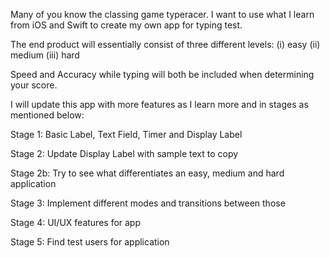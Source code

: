 Many of you know the classing game typeracer. I want to use what I learn from iOS and Swift to create my own app for typing test. 

The end product will essentially consist of three different levels:
(i) easy
(ii) medium
(iii) hard

Speed and Accuracy while typing will both be included when determining your score.

I will update this app with more features as I learn more and in stages as mentioned below:

Stage 1:
Basic Label, Text Field, Timer and Display Label

Stage 2:
Update Display Label with sample text to copy

Stage 2b:
Try to see what differentiates an easy, medium and hard application

Stage 3:
Implement different modes and transitions between those

Stage 4:
UI/UX features for app

Stage 5:
Find test users for application

